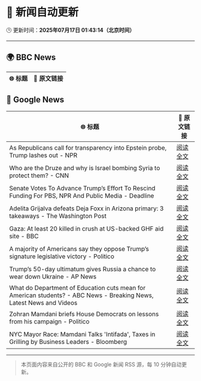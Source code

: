 # 🧠 新闻自动更新

🕒 更新时间：**2025年07月17日 01:43:14（北京时间）**

---

## 🌍 BBC News

| 🌐 标题 | 🔗 原文链接 |
|--------|-------------|

## 📰 Google News

| 🌐 标题 | 🔗 原文链接 |
|--------|-------------|
| As Republicans call for transparency into Epstein probe, Trump lashes out - NPR | [阅读全文](https://news.google.com/rss/articles/CBMib0FVX3lxTE5yUkJOTnBmMjUxZWgzT2M2ZDVEZjl6RDJYU1FqS1RYdnE3NVBqeEtNeDBvR01jMjgzLUxyWkRUYXVaZFVlejZTUUFpcGxCT3FDQkE0NENnUlYwSEVwWkxoUlJ2RnoxSXVVV3RmQTdHcw?oc=5) |
| Who are the Druze and why is Israel bombing Syria to protect them? - CNN | [阅读全文](https://news.google.com/rss/articles/CBMilgFBVV95cUxNWGUzeTNXem9GNWEyTWhBM0FtTFFpdmZEVVJfRGJFMDRLMjBfWWt2bTBoczlTMGM0NGdJcEh4MDB4bnAzdVROTHhVSlg3X3ZWLTZHTnppNzZsOFpKXzdqYWM3eEpRMUdJTjREb0N0WXJrZlRzakdxb3liX3Zselh1Sl80Mk9kVnRpcXIxOWNRWjJJdVphYkHSAZsBQVVfeXFMTk91eXpSNEQ5VHUwdUVpYmcyZFNrY0MwLWJULVhwV3g3MnVuXzkwVzRoN3FDV29QZXpWSnVDWC1wYU1tWjNueHNJUm9xZlBVQmNrS0REblY1bEdPY0JvbWdhMTRjNzdTclZUSlpGS1RuM2pyTHJDb0xTREhPLXE5NlZIcC1qWUtXTWczLXhJWlR1QnpOLVFNR0V5WTA?oc=5) |
| Senate Votes To Advance Trump’s Effort To Rescind Funding For PBS, NPR And Public Media - Deadline | [阅读全文](https://news.google.com/rss/articles/CBMimAFBVV95cUxQTDFPaGtaakU1MUtRNWF6T0FuVU96Qk4xZEg0bkhBUGJjeXhVSXpKTlJKMjdSV2RTN0ZiSEJUMDJ2dzgxOEJzWDIyaHNwUjllQVVaazZKaXEtalF6eU10SXRpX0pWa1d4aUJOT2lWN002Q3J0QmJHUVVWVUFtSkU5M1JIa1RuU3VKT19PRTV3cVBsWS1yRkpPeg?oc=5) |
| Adelita Grijalva defeats Deja Foxx in Arizona primary: 3 takeaways - The Washington Post | [阅读全文](https://news.google.com/rss/articles/CBMilgFBVV95cUxPXzJnaHo4eGE3eGRUUFdxMmpabHlpQTFfcGFoWVlhWXVrQVVsdzU2YTJyWEtGSHkxTXRmTWFQTi1MM3Vjdy1QLURRZnhxOFRTNVQ2dXJ3azM2dUY0WjcybHVhS2hfMnhCMS1rTkZfR2pYdWszYV9WUjhyWmdCWDYzdnBRNEVRNnFoRWk4aXVQalBwQWJmYUE?oc=5) |
| Gaza: At least 20 killed in crush at US-backed GHF aid site - BBC | [阅读全文](https://news.google.com/rss/articles/CBMiWkFVX3lxTE93SDNRZ0szcU1Wb1dmYzdTNjB3TElqRHBlSEMtQ3RWbDkteWJHRFBkTlpibzliWXROX00wUDMzN2ZyTkxZN1l1eDhnSFRzTnN4VjRuVmxwRjE4UdIBX0FVX3lxTE5NdHJlejRWNTdIdWY3RmRLdHBhVWNnalhHU2pOWUxiYUdjNjNPcUlzQzhqTUtVLVBLMnFHcWZQcjZjMmRUbXhBcjAxbjZfX0stM2RKcHBYX1J4NXo0SGpV?oc=5) |
| A majority of Americans say they oppose Trump’s signature legislative victory - Politico | [阅读全文](https://news.google.com/rss/articles/CBMid0FVX3lxTE5SaHB5bHF1SllTeHB4cGlVYUZwU2pkeXptUVRZOGRxQ0o2Uk93RWNoS295UGctQmdKMW5kcmVOMndKTy1ORS1yc0V5TkFDbVo4TDRwcW5qUWlLbTlPNmFNWVdURHNBSFJ4OEt5MXNMRUhuaUE4Xzkw?oc=5) |
| Trump’s 50-day ultimatum gives Russia a chance to wear down Ukraine - AP News | [阅读全文](https://news.google.com/rss/articles/CBMiogFBVV95cUxQWTFDdDdtNVhPbkwwcFIwR2xwanhPaWo0dmswaFB5a0xZekdKclFJMnFOZG96YXoxU3Blczd2ZXJlRkx4TjYwNFl3TFRBMmJDNy0wVWY0SHZMbmpuVndvai1QZC1qTFl1ek5fQUZla3YxUGJJRDBWdzZpaktIUXdQOEg1dFczMjZqRTJEelFaUVYzLWZmSWdiNG12TXBQeHRqTFE?oc=5) |
| What do Department of Education cuts mean for American students? - ABC News - Breaking News, Latest News and Videos | [阅读全文](https://news.google.com/rss/articles/CBMimgFBVV95cUxNN1IyWV9FOHVyUEl0bkpxUEczU3pGdDhCVVBzNl9wMTl3NlFPZzFiV09YZG1lTjVxNUY5Z21VV0JsQnN4b0RjN3Rwa2x6TmFSOC1NT0ZKT1pKN3hyQkNKcHZ6MjlCRWxmMFVMMEJLdHhFMXFGU0MzamVDUkZwWDI4MHllLVdkaFJBLXJFcVZVazVnaWtWaWgwWUhB0gGfAUFVX3lxTE9VSVlSbGpwRk9PemRSUnhhTmFhcjJDajY2RkhKRkhwWE92aFppOUVXU1hqN3VBMzJzSjgyMDVXNl9LVWlRQUR2d3Bta0pfMUVIQld1cGhYMlgwZUExbjBvLTcwX3MtdGxHUFlLSk9SSW95eGNnUFB0YTJxczNpRGhzb0hkYjEwUEgzZ2tZUU9EWk1IVDZCUHNmZHFwWVlIcw?oc=5) |
| Zohran Mamdani briefs House Democrats on lessons from his campaign - Politico | [阅读全文](https://news.google.com/rss/articles/CBMinwFBVV95cUxNZWg2Y2tvOHNhRVByNURzWXhBZDRSNGpFZU8zYS1Edk1kZWN5QVEwTUpWREFJQTY2b2JKTGlBM1hMSm84V1lhWXNPNFhqazVUZVpINlJwUkE2WUdUNjNwRy1Na09lcV9sWnJYRHFka2gyeXg4OUFCbTlESTl5dFVyeEUxekNadFBfbXJncnVxMW5GZlVuckdTcUR6Q2VpUk0?oc=5) |
| NYC Mayor Race: Mamdani Talks 'Intifada', Taxes in Grilling by Business Leaders - Bloomberg | [阅读全文](https://news.google.com/rss/articles/CBMiuAFBVV95cUxQQXF6NUNWYmFjeVZxLW54d2hsQVdINFVqYUhfdjJMUk9rTVJ5dVJZSjlaUG91NTFqSC1nc05UblZLNHhXenpWeHRKamdpbmctLW45djVQSkhSekFpX003ZGdvdElVRFVRbGNvSlRlTDRudW5oTl9YaFBRS2owTjVuT3BhSlFteTgzbzJKTFlRd0pfUWZqRVRyV1hQM21pVEpkMk9ndWNyN2NfR3VNUzg2X0RkMGJjX2N6?oc=5) |

---
> 本页面内容来自公开的 BBC 和 Google 新闻 RSS 源，每 10 分钟自动更新。
